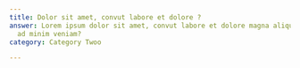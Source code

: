 ```yaml
---
title: Dolor sit amet, convut labore et dolore ?
answer: Lorem ipsum dolor sit amet, convut labore et dolore magna aliqua. Ut enim
  ad minim veniam?
category: Category Twoo

---
```

